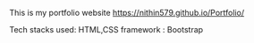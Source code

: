 This is my portfolio website https://nithin579.github.io/Portfolio/

Tech stacks used: HTML,CSS
framework : Bootstrap
